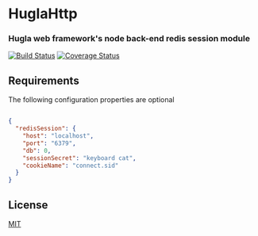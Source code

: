 # HuglaHttp
### Hugla web framework's node back-end redis session module

[![Build Status](https://travis-ci.org/hugla/hugla-node-redis-session.svg?branch=master)](https://travis-ci.org/hugla/hugla-node-redis-session)
[![Coverage Status](https://coveralls.io/repos/hugla/hugla-node-redis-session/badge.svg?branch=master&service=github)](https://coveralls.io/github/hugla/hugla-node-redis-session?branch=master)

## Requirements

The following configuration properties are optional

```json

{
  "redisSession": {
    "host": "localhost",
    "port": "6379",
    "db": 0,
    "sessionSecret": "keyboard cat",
    "cookieName": "connect.sid"
  }
}

```

## License

[MIT](LICENSE)
